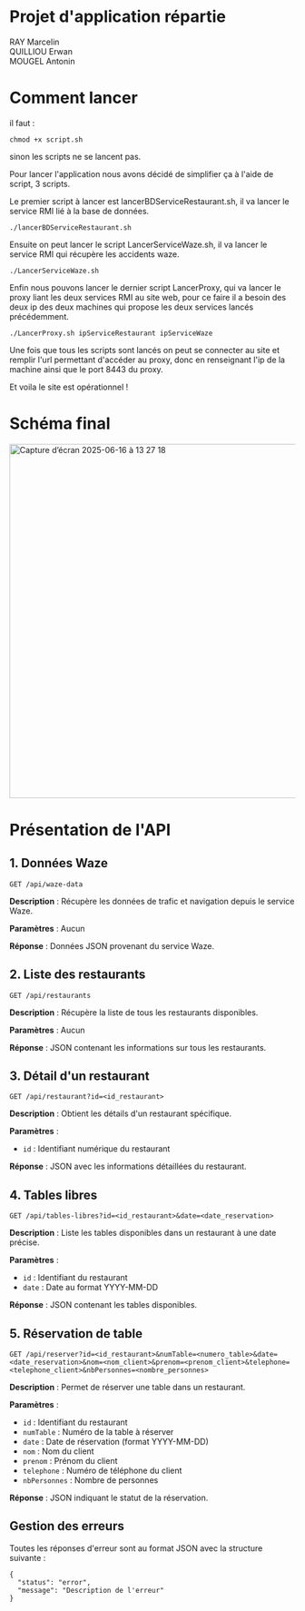 # Projet d'application répartie
RAY Marcelin  
QUILLIOU Erwan  
MOUGEL Antonin

# Comment lancer

il faut :  
```
chmod +x script.sh 
```
sinon les scripts ne se lancent pas.

Pour lancer l'application nous avons décidé de simplifier ça à l'aide de script, 3 scripts.

Le premier script à lancer est lancerBDServiceRestaurant.sh, il va lancer le service RMI lié à la base de données.

```
./lancerBDServiceRestaurant.sh
```

Ensuite on peut lancer le script LancerServiceWaze.sh, il va lancer le service RMI qui récupère les accidents waze.

```
./LancerServiceWaze.sh
```

Enfin nous pouvons lancer le dernier script LancerProxy, qui va lancer le proxy liant les deux services RMI au site web, pour ce faire il a besoin des deux ip des deux machines qui propose les deux services lancés précédemment.

```
./LancerProxy.sh ipServiceRestaurant ipServiceWaze
```

Une fois que tous les scripts sont lancés on peut se connecter au site et remplir l'url permettant d'accéder au proxy, donc en renseignant l'ip de la machine ainsi que le port 8443 du proxy.

Et voila le site est opérationnel !




# Schéma final

<img width="624" alt="Capture d’écran 2025-06-16 à 13 27 18" src="https://github.com/user-attachments/assets/bc687365-9e66-4252-9369-7b26bb369b0a" />


# Présentation de l'API

## 1. Données Waze

```
GET /api/waze-data
```

**Description** : Récupère les données de trafic et navigation depuis le service Waze.

**Paramètres** : Aucun

**Réponse** : Données JSON provenant du service Waze.

## 2. Liste des restaurants

```
GET /api/restaurants
```

**Description** : Récupère la liste de tous les restaurants disponibles.

**Paramètres** : Aucun

**Réponse** : JSON contenant les informations sur tous les restaurants.

## 3. Détail d'un restaurant
```
GET /api/restaurant?id=<id_restaurant>
```

**Description** : Obtient les détails d'un restaurant spécifique.

**Paramètres** :
- `id` : Identifiant numérique du restaurant

**Réponse** : JSON avec les informations détaillées du restaurant.

## 4. Tables libres

```
GET /api/tables-libres?id=<id_restaurant>&date=<date_reservation>
```

**Description** : Liste les tables disponibles dans un restaurant à une date précise.

**Paramètres** :
- `id` : Identifiant du restaurant
- `date` : Date au format YYYY-MM-DD

**Réponse** : JSON contenant les tables disponibles.

## 5. Réservation de table

```
GET /api/reserver?id=<id_restaurant>&numTable=<numero_table>&date=<date_reservation>&nom=<nom_client>&prenom=<prenom_client>&telephone=<telephone_client>&nbPersonnes=<nombre_personnes>
```

**Description** : Permet de réserver une table dans un restaurant.

**Paramètres** :
- `id` : Identifiant du restaurant
- `numTable` : Numéro de la table à réserver
- `date` : Date de réservation (format YYYY-MM-DD)
- `nom` : Nom du client
- `prenom` : Prénom du client
- `telephone` : Numéro de téléphone du client
- `nbPersonnes` : Nombre de personnes

**Réponse** : JSON indiquant le statut de la réservation.

## Gestion des erreurs

Toutes les réponses d'erreur sont au format JSON avec la structure suivante :
```
{
  "status": "error",
  "message": "Description de l'erreur"
}
```
